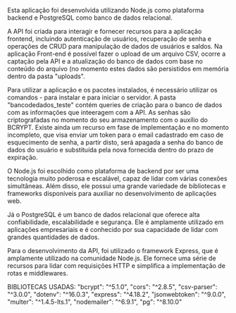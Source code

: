 Esta aplicação foi desenvolvida utilizando Node.js como plataforma backend e PostgreSQL como banco de dados relacional. 

A API foi criada para interagir e fornecer recursos para a aplicação frontend, incluindo autenticação de usuários, recuperação de senha e operações de CRUD para manipulação de dados de usuários e saldos. Na aplicação Front-end é possível fazer o upload de um arquivo CSV, ocorre a captação pela API e a atualização do banco de dados com base no conteúdo do arquivo (no momento estes dados são persistidos em memória dentro da pasta "uploads".

Para utilizar a aplicação e os pacotes instalados, é necessário utilizar os comandos <npm i> - para instalar e <npm run dev> para iniciar o servidor. A pasta "bancodedados_teste" contém queries de criação para o banco de dados com as informações que inteeragem com a API. As senhas são criptografadas no momento do seu armazenamento com o auxílio do BCRYPT. Existe ainda um recurso em fase de implementação e no momento incompleto, que visa enviar um token para o email cadastrado em caso de esquecimento de senha, a partir disto, será apagada a senha do banco de dados do usuário e substituída pela nova fornecida dentro do prazo de expiração.

O Node.js foi escolhido como plataforma de backend por ser uma tecnologia muito poderosa e escalável, capaz de lidar com várias conexões simultâneas. Além disso, ele possui uma grande variedade de bibliotecas e frameworks disponíveis para auxiliar no desenvolvimento de aplicações web.

Já o PostgreSQL é um banco de dados relacional que oferece alta confiabilidade, escalabilidade e segurança. Ele é amplamente utilizado em aplicações empresariais e é conhecido por sua capacidade de lidar com grandes quantidades de dados.

Para o desenvolvimento da API, foi utilizado o framework Express, que é amplamente utilizado na comunidade Node.js. Ele fornece uma série de recursos para lidar com requisições HTTP e simplifica a implementação de rotas e middlewares.



BIBLIOTECAS USADAS:
    "bcrypt": "^5.1.0",
    "cors": "^2.8.5",
    "csv-parser": "^3.0.0",
    "dotenv": "^16.0.3",
    "express": "^4.18.2",
    "jsonwebtoken": "^9.0.0",
    "multer": "^1.4.5-lts.1",
    "nodemailer": "^6.9.1",
    "pg": "^8.10.0"